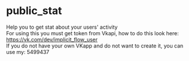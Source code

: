 # public_stat
Help you to get stat about your users' activity  
For using this you must get token from Vkapi, how to do this look here: https://vk.com/dev/implicit_flow_user  
If you do not have your own VKapp and do not want to create it, you can use my: 5499437  

